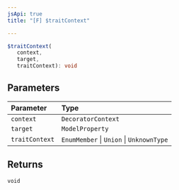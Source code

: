 ```yaml
---
jsApi: true
title: "[F] $traitContext"

---
```

```ts
$traitContext(
   context, 
   target, 
   traitContext): void
```

## Parameters

| Parameter | Type |
| :------ | :------ |
| `context` | `DecoratorContext` |
| `target` | `ModelProperty` |
| `traitContext` | `EnumMember` \| `Union` \| `UnknownType` |

## Returns

`void`
